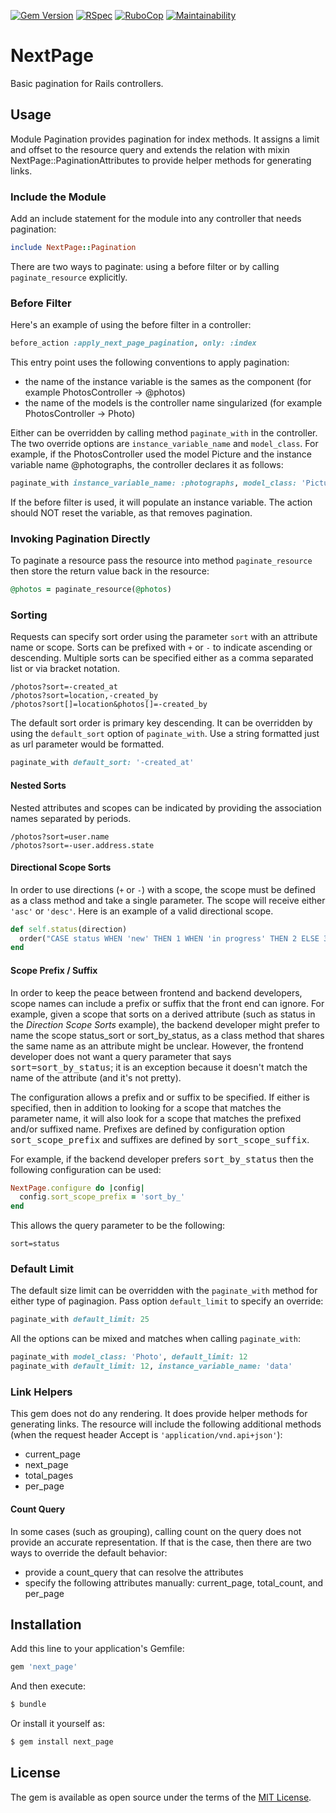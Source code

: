 [![Gem Version](https://badge.fury.io/rb/next_page.svg)](https://badge.fury.io/rb/next_page)
[![RSpec](https://github.com/RockSolt/next_page/actions/workflows/rspec.yml/badge.svg)](https://github.com/RockSolt/next_page/actions/workflows/rspec.yml)
[![RuboCop](https://github.com/RockSolt/next_page/workflows/RuboCop/badge.svg)](https://github.com/RockSolt/next_page/actions?query=workflow%3ARuboCop)
[![Maintainability](https://api.codeclimate.com/v1/badges/0efe1a9b66a0bf161536/maintainability)](https://codeclimate.com/github/RockSolt/next_page/maintainability)

# NextPage
Basic pagination for Rails controllers.

## Usage
Module Pagination provides pagination for index methods. It assigns a limit and offset to the resource query and extends the relation with mixin NextPage::PaginationAttributes to provide helper methods for generating links.

### Include the Module
Add an include statement for the module into any controller that needs pagination:

```ruby
include NextPage::Pagination
```

There are two ways to paginate: using a before filter or by calling `paginate_resource` explicitly.

### Before Filter
Here's an example of using the before filter in a controller:

```ruby
before_action :apply_next_page_pagination, only: :index
```

This entry point uses the following conventions to apply pagination:
- the name of the instance variable is the sames as the component (for example PhotosController -> @photos)
- the name of the models is the controller name singularized (for example PhotosController -> Photo)

Either can be overridden by calling method `paginate_with` in the controller. The two override options are
`instance_variable_name` and `model_class`. For example, if the PhotosController used the model Picture and the
instance variable name @photographs, the controller declares it as follows:

```ruby
paginate_with instance_variable_name: :photographs, model_class: 'Picture'
```

If the before filter is used, it will populate an instance variable. The action should NOT reset the variable, as
that removes pagination.

### Invoking Pagination Directly
To paginate a resource pass the resource into method `paginate_resource` then store the return value back in the
resource:

```ruby
@photos = paginate_resource(@photos)
```

### Sorting
Requests can specify sort order using the parameter `sort` with an attribute name or scope. Sorts can be prefixed with `+` or `-` to indicate ascending or descending. Multiple sorts can be specified either as a comma separated list or via bracket notation.

    /photos?sort=-created_at
    /photos?sort=location,-created_by
    /photos?sort[]=location&photos[]=-created_by

The default sort order is primary key descending. It can be overridden by using the `default_sort` option of `paginate_with`. Use a string formatted just as url parameter would be formatted.

```ruby
paginate_with default_sort: '-created_at'
```

#### Nested Sorts

Nested attributes and scopes can be indicated by providing the association names separated by periods.

    /photos?sort=user.name
    /photos?sort=-user.address.state

#### Directional Scope Sorts

In order to use directions (`+` or `-`) with a scope, the scope must be defined as a class method and take a single parameter. The scope will receive either `'asc'` or `'desc'`. Here is an example of a valid directional scope.

```ruby
def self.status(direction)
  order("CASE status WHEN 'new' THEN 1 WHEN 'in progress' THEN 2 ELSE 3 END #{direction}")
end
```

#### Scope Prefix / Suffix

In order to keep the peace between frontend and backend developers, scope names can include a prefix or suffix that the front end can ignore. For example, given a scope that sorts on a derived attribute (such as status in the _Direction Scope Sorts_ example), the backend developer might prefer to name the scope status_sort or sort_by_status, as a class method that shares the same name as an attribute might be unclear. However, the frontend developer does not want a query parameter that says <tt>sort=sort_by_status</tt>; it is an exception because it doesn't match the name of the attribute (and it's not pretty).

The configuration allows a prefix and or suffix to be specified. If either is specified, then in addition to looking for a scope that matches the parameter name, it will also look for a scope that matches the prefixed and/or suffixed name. Prefixes are defined by configuration option <tt>sort_scope_prefix</tt> and suffixes are defined by <tt>sort_scope_suffix</tt>.

For example, if the backend developer prefers <tt>sort_by_status</tt> then the following configuration can be used:

```ruby
NextPage.configure do |config|
  config.sort_scope_prefix = 'sort_by_'
end
``` 
This allows the query parameter to be the following:

    sort=status


### Default Limit
The default size limit can be overridden with the `paginate_with` method for either type of paginagion. Pass option
`default_limit` to specify an override:

```ruby
paginate_with default_limit: 25
```

All the options can be mixed and matches when calling `paginate_with`:

```ruby
paginate_with model_class: 'Photo', default_limit: 12
paginate_with default_limit: 12, instance_variable_name: 'data'
```

### Link Helpers
This gem does not do any rendering. It does provide helper methods for generating links. The resource will include the following additional methods (when the request header Accept is `'application/vnd.api+json'`):
- current_page
- next_page
- total_pages
- per_page

#### Count Query
In some cases (such as grouping), calling count on the query does not provide an accurate representation. If that is the case, then there are two ways to override the default behavior:
- provide a count_query that can resolve the attributes
- specify the following attributes manually: current_page, total_count, and per_page


## Installation
Add this line to your application's Gemfile:

```ruby
gem 'next_page'
```

And then execute:
```bash
$ bundle
```

Or install it yourself as:
```bash
$ gem install next_page
```

## License
The gem is available as open source under the terms of the [MIT License](https://opensource.org/licenses/MIT).
